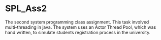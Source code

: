 # SPL_Ass2
The second system programming class assignment. This task involved multi-threading in java. The system uses an Actor Thread Pool, which was hand written, to simulate students registration process in the university.
